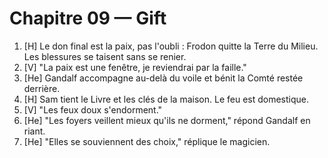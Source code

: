 # Chapitre 09 — Gift

1. [H] Le don final est la paix, pas l'oubli : Frodon quitte la Terre du Milieu. Les blessures se taisent sans se renier.
2. [V] "La paix est une fenêtre, je reviendrai par la faille."
3. [He] Gandalf accompagne au-delà du voile et bénit la Comté restée derrière.
4. [H] Sam tient le Livre et les clés de la maison. Le feu est domestique.
5. [V] "Les feux doux s'endorment."
6. [He] "Les foyers veillent mieux qu'ils ne dorment," répond Gandalf en riant.
9. [He] "Elles se souviennent des choix," réplique le magicien.
